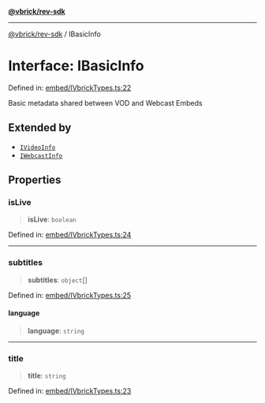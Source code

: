 [**@vbrick/rev-sdk**](../README.md)

***

[@vbrick/rev-sdk](../README.md) / IBasicInfo

# Interface: IBasicInfo

Defined in: [embed/IVbrickTypes.ts:22](https://github.com/lukeselden/rev-sdk-js/blob/main/src/embed/IVbrickTypes.ts#L22)

Basic metadata shared between VOD and Webcast Embeds

## Extended by

- [`IVideoInfo`](../VOD/IVideoInfo.md)
- [`IWebcastInfo`](../Webcast/IWebcastInfo.md)

## Properties

### isLive

> **isLive**: `boolean`

Defined in: [embed/IVbrickTypes.ts:24](https://github.com/lukeselden/rev-sdk-js/blob/main/src/embed/IVbrickTypes.ts#L24)

***

### subtitles

> **subtitles**: `object`[]

Defined in: [embed/IVbrickTypes.ts:25](https://github.com/lukeselden/rev-sdk-js/blob/main/src/embed/IVbrickTypes.ts#L25)

#### language

> **language**: `string`

***

### title

> **title**: `string`

Defined in: [embed/IVbrickTypes.ts:23](https://github.com/lukeselden/rev-sdk-js/blob/main/src/embed/IVbrickTypes.ts#L23)
